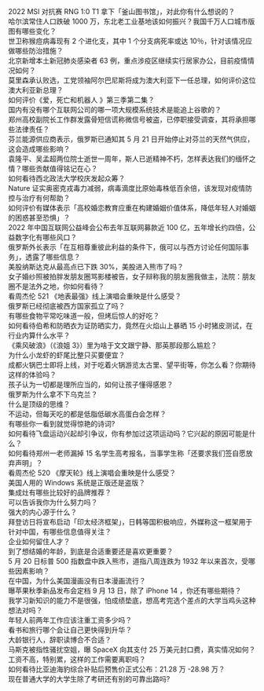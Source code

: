2022 MSI 对抗赛 RNG 1:0 T1 拿下「釜山图书馆」，对此你有什么想说的？  
哈尔滨常住人口跌破 1000 万，东北老工业基地该如何振兴？我国千万人口城市版图有哪些变化？  
世卫称猴痘病毒现有 2 个进化支，其中 1 个分支病死率或达 10％，针对该情况应做哪些防治措施？  
北京新增本土新冠肺炎感染者 63 例，重点涉疫区继续实行居家办公，目前疫情情况如何？  
莫里森承认败选，工党领袖阿尔巴尼斯将成为澳大利亚下一任总理，如何评价这位澳大利亚新总理？  
如何评价《爱，死亡和机器人 》第三季第二集？  
国内有没有哪个互联网公司的哪一项大规模系统技术是能追上谷歌的？  
郑州高校副院长工作群发露骨短信谎称微信号被盗，已停职接受调查，其将承担哪些法律责任？  
芬兰能源供应商表示，俄罗斯已通知其 5 月 21 日开始停止对芬兰的天然气供应，这会造成哪些影响？  
袁隆平、吴孟超两位院士逝世一周年，斯人已逝精神不朽，怎样表达我们的缅怀之情？哪些贡献值得铭记在心？  
如何看待西北政法大学校庆发起众筹？  
Nature 证实奥密克戎毒力减弱，病毒滴度比原始毒株低百余倍，该发现对疫情防控与治疗有何帮助？  
如何评价有媒体表示「高校婚恋教育应重在构建婚姻价值体系，降低年轻人对婚姻的困惑甚至恐惧」？  
2022 年中国互联网公益峰会公布去年互联网募款近 100 亿，五年增长约四倍，公益数字化有哪些风口？  
俄罗斯外长表示「在互相尊重彼此利益的条件下，俄可以与西方讨论任何国际事务」，透露了哪些信息？  
美股纳斯达克从最高点已下跌 30%，美股进入熊市了吗？  
女子婚纱照被拍胖发朋友圈骂影楼被告，女子辩称我的朋友圈我做主，法院：朋友圈不是法外之地，你如何看待？  
看周杰伦 521 《地表最强》线上演唱会重映是什么感受？  
俄罗斯已经彻底被西方国家孤立了吗？  
有哪些食物平常吃味道一般，但烤后惊人的好吃？  
如何看待伯希和防晒衣为证防晒实力，竟然在火焰山上暴晒 15 小时猪皮测试，在行业内算什么水平？  
《乘风破浪》（《浪姐 3》）里为啥于文文跟宁静、那英那段那么尴尬？  
为什么小龙虾的虾尾比整只买要便宜？  
成都火锅巴士即将上线，对于吃着火锅游览太古里、望平街等，你怎么看？你期待这样的体验吗？  
孩子认为一切都是理所应当的，如何让孩子懂得感恩？  
俄罗斯为什么拿不下乌克兰？  
什么是顶级的思维？  
不运动，但每天吃的都是低脂低碳水高蛋白会怎样？  
有哪些你一看到就觉得惊艳的诗词?  
如何看待飞盘运动兴起却引争议，你有参加过这项运动吗？它兴起的原因可能是什么？  
如何看待郑州一老师漏掉 15 名学生高考报名，当事学生称「还要求我们签自愿放弃声明」？  
看周杰伦 520 《摩天轮》线上演唱会重映是什么感受？  
美国人用的 Windows 系统是正版还是盗版？  
集成灶有哪些比较好的品牌推荐？  
可以告诉我你为什么努力吗？  
强大的内心源于什么？  
拜登访日将宣布启动「印太经济框架」，日韩等国积极响应，外媒称这一框架用于针对中国，有哪些信息值得关注？  
企业如何留住人才？  
到了想结婚的年龄，到底是合适重要还是喜欢更重要？  
5 月 20 日标普 500 指数盘中跌入熊市，道指八周连跌为 1932 年以来首次，受哪些因素影响？  
在中国，为什么美国漫画没有日本漫画流行？  
曝苹果秋季新品发布会定档 9 月 13 日，除了 iPhone 14 ，你还有哪些期待？  
我学习新知识的能力不是很强，怕成绩垫底，想高考完选个差点的大学当鸡头这种想法对吗？  
年轻人前两年工作应该注重工资多少吗？  
看书和旅行哪个会让自己更快得到升华？  
大龄银行人，辞职读博合不合适？  
马斯克被指性骚扰空姐，曝 SpaceX 向其支付 25 万美元封口费，真实情况如何？  
工资不高，特别累，这样的工作需要离职吗？  
如何看待比亚迪海豹综合补贴后预售价正式公布：21.28 万 -28.98 万？  
现在普通大学的大学生除了考研还有别的可靠出路吗?  
